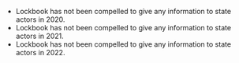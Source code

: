 + Lockbook has not been compelled to give any information to state actors in 2020.
+ Lockbook has not been compelled to give any information to state actors in 2021.
+ Lockbook has not been compelled to give any information to state actors in 2022.
